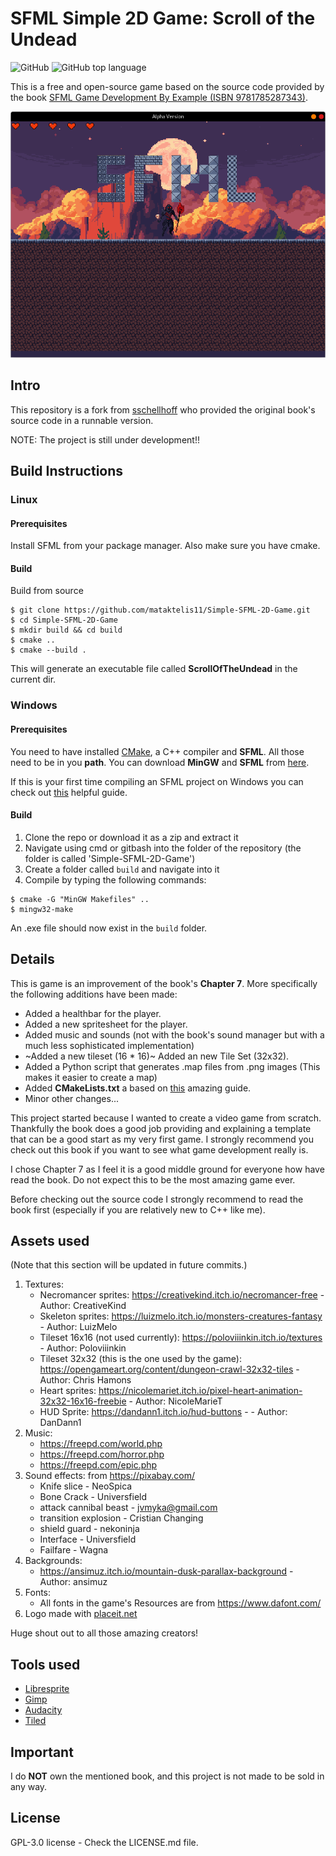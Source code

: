 # SFML Simple 2D Game: Scroll of the Undead

![GitHub](https://img.shields.io/github/license/mataktelis11/Simple-SFML-2D-Game)
![GitHub top language](https://img.shields.io/github/languages/top/mataktelis11/Simple-SFML-2D-Game)

This is a free and open-source game based on the source code provided by the book <a href="https://www.packtpub.com/product/sfml-game-development-by-example/9781785287343" target="_blank">SFML Game Development By Example (ISBN 9781785287343)</a>.

<img src="/docs/screenshots/1.png" alt="Alt text" title="In-Development Screenshot">


## Intro
This repository is a fork from <a href="https://github.com/sschellhoff/SFMLGameDevelopmentByExample" target="_blank">sschellhoff</a> who provided the original book's source code in a runnable version.

NOTE: The project is still under development!!

## Build Instructions

### Linux

#### Prerequisites

Install SFML from your package manager. Also make sure you have cmake.

#### Build

Build from source
```
$ git clone https://github.com/mataktelis11/Simple-SFML-2D-Game.git
$ cd Simple-SFML-2D-Game
$ mkdir build && cd build
$ cmake ..
$ cmake --build .
```
This will generate an executable file called **ScrollOfTheUndead** in the current dir.

### Windows

#### Prerequisites
You need to have installed <a href="https://cmake.org/" target="_blank">CMake</a>, a C++ compiler and **SFML**. All those need to be in you **path**. You can download **MinGW** and **SFML** from <a href="https://www.sfml-dev.org/download/sfml/2.5.1/" target="_blank">here</a>.  

If this is your first time compiling an SFML project on Windows you can check out <a href="https://wfale.net/2023/01/02/sfml-c-and-windows-quick-guide-to-awesome-graphics/" target="_blank">this</a> helpful guide.

#### Build

1. Clone the repo or download it as a zip and extract it
2. Navigate using cmd or gitbash into the folder of the repository (the folder is called 'Simple-SFML-2D-Game')
4. Create a folder called ```build``` and navigate into it
5. Compile by typing the following commands:

```
$ cmake -G "MinGW Makefiles" ..
$ mingw32-make
```

An .exe file should now exist in the ```build``` folder.

## Details
This is game is an improvement of the book's **Chapter 7**. More specifically the following additions have been made:
- Added a healthbar for the player.
- Added a new spritesheet for the player.
- Added music and sounds (not with the book's sound manager but with a much less sophisticated implementation)
- ~Added a new tileset (16 * 16)~ Added an new Tile Set (32x32).
- Added a Python script that generates .map files from .png images (This makes it easier to create a map)
- Added **CMakeLists.txt** a based on <a href="https://dane-bulat.medium.com/cmake-building-sfml-and-game-projects-on-linux-3947b3ba6e8" target="_blank">this</a> amazing guide.
- Minor other changes...

This project started because I wanted to create a video game from scratch. Thankfully the book does a good job providing and explaining a template that can be a good start as my very first game. I strongly recommend you check out this book if you want to see what game development really is.

I chose Chapter 7 as I feel it is a good middle ground for everyone how have read the book. Do not expect this to be the most amazing game ever.

Before checking out the source code I strongly recommend to read the book first (especially if you are relatively new to C++ like me).

## Assets used

(Note that this section will be updated in future commits.)

1. Textures:
    - Necromancer sprites: https://creativekind.itch.io/necromancer-free - Author: CreativeKind
    - Skeleton sprites: https://luizmelo.itch.io/monsters-creatures-fantasy - Author: LuizMelo
    - Tileset 16x16 (not used currently): https://poloviiinkin.itch.io/textures - Author: Poloviiinkin
    - Tileset 32x32 (this is the one used by the game): https://opengameart.org/content/dungeon-crawl-32x32-tiles - Author: Chris Hamons
    - Heart sprites: https://nicolemariet.itch.io/pixel-heart-animation-32x32-16x16-freebie - Author: NicoleMarieT
    - HUD Sprite: https://dandann1.itch.io/hud-buttons - - Author: DanDann1
2. Music:
    - https://freepd.com/world.php
    - https://freepd.com/horror.php
    - https://freepd.com/epic.php
3. Sound effects: from https://pixabay.com/
    - Knife slice - NeoSpica
    - Bone Crack - Universfield
    - attack cannibal beast - jvmyka@gmail.com
    - transition explosion - Cristian Changing
    - shield guard - nekoninja
    - Interface - Universfield
    - Failfare - Wagna
4. Backgrounds:
    - https://ansimuz.itch.io/mountain-dusk-parallax-background - Author: ansimuz
5. Fonts:
    - All fonts in the game's Resources are from https://www.dafont.com/
6. Logo made with <a href="https://placeit.net/" target="_blank">placeit.net</a>

Huge shout out to all those amazing creators!

## Tools used
- <a href="https://libresprite.github.io/#!/" target="_blank">Libresprite</a>
- <a href="https://www.gimp.org/" target="_blank">Gimp</a>
- <a href="https://www.audacityteam.org/" target="_blank">Audacity</a>
- <a href="https://www.mapeditor.org/" target="_blank">Tiled</a>


## Important
I do **NOT** own the mentioned book, and this project is not made to be sold in any way.

## License
GPL-3.0 license - Check the LICENSE.md file.
